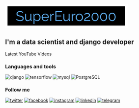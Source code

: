 [![Header](https://github.com/SuperEuro2000/SuperEuro2000/blob/main/assets/logo400*80.png)](https://supereuro2000.com/)

## I'm a data scientist and django developer

Latest YouTube Videos

### Languages and tools

![django](https://img.shields.io/badge/-django-<COLOR>?style=plastic&logo=django)
![tensorflow](https://img.shields.io/badge/-tensorflow-<COLOR>?style=plastic&logo=tensorflow)
![mysql](https://img.shields.io/badge/-mysql-<COLOR>?style=plastic&logo=mysql)
![PostgreSQL](https://img.shields.io/badge/-PostgreSQL-<COLOR>?style=plastic&logo=PostgreSQL)

### Follow me

[![twitter](https://img.shields.io/badge/-twitter-<COLOR>?style=plastic&logo=twitter)](https://twitter.com/SuperEuro2000)
[![facebook](https://img.shields.io/badge/-facebook-<COLOR>?style=plastic&logo=facebook)](https://www.facebook.com/SuperEuro2000)
[![instagram](https://img.shields.io/badge/-instagram-<COLOR>?style=plastic&logo=instagram)](https://www.instagram.com/supereuro2000/)
[![linkedin](https://img.shields.io/badge/-linkedin-<COLOR>?style=plastic&logo=linkedin)](https://www.linkedin.com/in/supereuro2000/)
[![telegram](https://img.shields.io/badge/-telegram-<COLOR>?style=plastic&logo=telegram)](https://t.me/SuperEuro2000)
